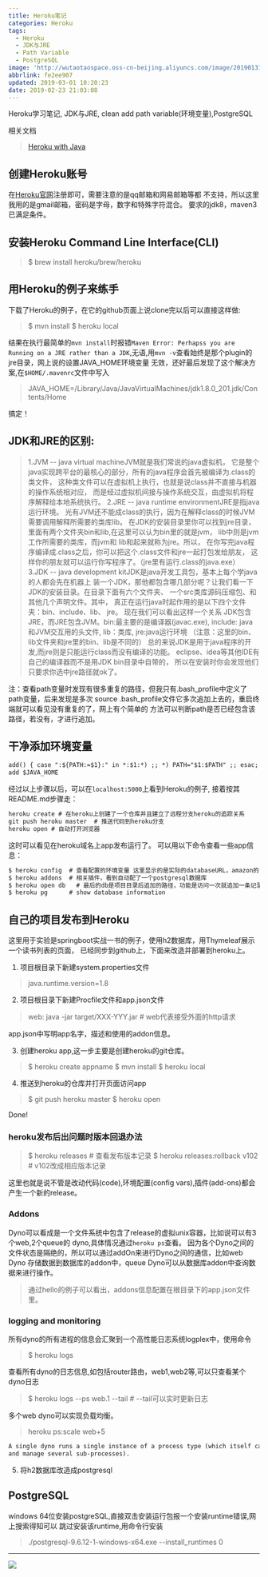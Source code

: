 ```yaml
---
title: Heroku笔记
categories: Heroku
tags:
  - Heroku
  - JDK与JRE
  - Path Variable
  - PostgreSQL
image: 'http://wutaotaospace.oss-cn-beijing.aliyuncs.com/image/201901312.jpg'
abbrlink: fe2ee907
updated: 2019-03-01 10:20:23
date: 2019-02-23 21:03:08
---
```

Heroku学习笔记, JDK与JRE, clean add path variable(环境变量),PostgreSQL
<!-- more -->

相关文档
> [Heroku with Java](https://devcenter.heroku.com/articles/getting-started-with-java?singlepage=true/)

## 创建Heroku账号

在[Heroku官网](https://signup.heroku.com/login)注册即可，需要注意的是qq邮箱和网易邮箱等都
不支持，所以这里我用的是gmail邮箱，密码是字母，数字和特殊字符混合。
要求的jdk8，maven3已满足条件。
## 安装Heroku Command Line Interface(CLI)
> $ brew install heroku/brew/heroku

## 用Heroku的例子来练手
下载了Heroku的例子，在它的github页面上说clone完以后可以直接这样做:
> $ mvn install
> $ heroku local

结果在执行最简单的`mvn install`时报错`Maven Error: Perhapss you are Running on a JRE rather
than a JDK`,无语,用`mvn -v`查看始终是那个plugin的jre目录，网上说的设置JAVA_HOME环境变量
无效，还好最后发现了这个解决方案,在`$HOME/.mavenrc`文件中写入
> JAVA_HOME=/Library/Java/JavaVirtualMachines/jdk1.8.0_201.jdk/Contents/Home

搞定！
## JDK和JRE的区别:
> 1.JVM -- java virtual machineJVM就是我们常说的java虚拟机，
它是整个java实现跨平台的最核心的部分，所有的java程序会首先被编译为.class的类文件，
这种类文件可以在虚拟机上执行，也就是说class并不直接与机器的操作系统相对应，
而是经过虚拟机间接与操作系统交互，由虚拟机将程序解释给本地系统执行。
2.JRE -- java runtime environmentJRE是指java运行环境。
光有JVM还不能成class的执行，因为在解释class的时候JVM需要调用解释所需要的类库lib。
在JDK的安装目录里你可以找到jre目录，里面有两个文件夹bin和lib,在这里可以认为bin里的就是jvm，
lib中则是jvm工作所需要的类库，而jvm和 lib和起来就称为jre。所以，
在你写完java程序编译成.class之后，你可以把这个.class文件和jre一起打包发给朋友，
这样你的朋友就可以运行你写程序了。（jre里有运行.class的java.exe）
3.JDK -- java development kitJDK是java开发工具包，基本上每个学java的人都会先在机器上
装一个JDK，那他都包含哪几部分呢？让我们看一下JDK的安装目录。在目录下面有六个文件夹、
一个src类库源码压缩包、和其他几个声明文件。其中，
真正在运行java时起作用的是以下四个文件夹：bin、include、lib、 jre。
现在我们可以看出这样一个关系 JDK包含JRE，而JRE包含JVM。bin:最主要的是编译器(javac.exe),
include: java和JVM交互用的头文件, lib：类库, jre:java运行环境
（注意：这里的bin、lib文件夹和jre里的bin、lib是不同的）
总的来说JDK是用于java程序的开发,而jre则是只能运行class而没有编译的功能。
eclipse、idea等其他IDE有自己的编译器而不是用JDK bin目录中自带的，
所以在安装时你会发现他们只要求你选中jre路径就ok了。

注：查看path变量时发现有很多重复的路径，但我只有.bash_profile中定义了path变量，后来发现是多次
source .bash_profile文件它多次追加上去的，重启终端就可以看见没有重复的了，网上有个简单的
方法可以判断path是否已经包含该路径，若没有，才进行追加。
## 干净添加环境变量
```txt
add() { case ":${PATH:=$1}:" in *:$1:*) ;; *) PATH="$1:$PATH" ;; esac; }
add $JAVA_HOME
```

经过以上步骤以后，可以在`localhost:5000`上看到Heroku的例子,
接着按其README.md步骤走：
```txt
heroku create # 在heroku上创建了一个仓库并且建立了远程分支heroku的追踪关系 
git push heroku master  # 推送代码到heroku分支
heroku open # 自动打开浏览器
```
这时可以看见在heroku域名上app发布运行了。
可以用以下命令查看一些app信息：
```txt
$ heroku config  # 查看配置的环境变量 这里显示的是实际的databaseURL，amazon的
$ heroku addons  # 相关插件，看到自动配了一个postgresql数据库
$ heroku open db   # 最后的db是项目目录后追加的路径，功能是访问一次就追加一条记录。
$ heroku pg      # show database information
```

## 自己的项目发布到Heroku
这里用于实验是springboot实战一书的例子，使用h2数据库，用Thymeleaf展示一个读书列表的页面，
已经同步到github上，下面来改造并部署到heroku上。
1. 项目根目录下新建system.properties文件
> java.runtime.version=1.8

2. 项目根目录下新建Procfile文件和app.json文件
> web: java -jar target/XXX-YYY.jar   # web代表接受外面的http请求

app.json中写明app名字，描述和使用的addon信息。

3. 创建heroku app,这一步主要是创建heroku的git仓库。
> $ heroku create appname
> $ mvn install 
> $ heroku local

4. 推送到heroku的仓库并打开页面访问app
> $ git push heroku master
> $ heroku open

Done!
### heroku发布后出问题时版本回退办法
> $ heroku releases   # 查看发布版本记录
> $ heroku releases:rollback v102  # v102改成相应版本记录

这里也就是说不管是改动代码(code),环境配置(config vars),插件(add-ons)都会产生一个新的release。

### Addons
Dyno可以看成是一个文件系统中包含了release的虚拟unix容器，比如说可以有3个web,2个queue的
dyno,具体情况通过`heroku ps`查看。
因为各个Dyno之间的文件状态是隔绝的，所以可以通过addOn来进行Dyno之间的通信，比如web Dyno
存储数据到数据库的addon中，queue Dyno可以从数据库addon中查询数据来进行操作。
> 通过hello的例子可以看出，addons信息配置在根目录下的app.json文件里。

### logging and monitoring
所有dyno的所有进程的信息会汇聚到一个高性能日志系统logplex中，使用命令
> $ heroku logs

查看所有dyno的日志信息,如包括router路由，web1,web2等,可以只查看某个dyno日志
> $ heroku logs --ps web.1 --tail   # --tail可以实时更新日志 

多个web dyno可以实现负载均衡。
> heroku ps:scale web+5

```txt
A single dyno runs a single instance of a process type (which itself can then spawn 
and manage several sub-processes). 
```

5. 将h2数据库改造成postgresql
## PostgreSQL
windows 64位安装postgreSQL,直接双击安装运行包报一个安装runtime错误,网上搜索得知可以
跳过安装该runtime,用命令行安装
> ./postgresql-9.6.12-1-windows-x64.exe --install_runtimes 0 

<hr />
<img src="http://wutaotaospace.oss-cn-beijing.aliyuncs.com/image/201901312.jpg" class="full-image" />
